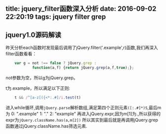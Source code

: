 title: jquery_filter函数深入分析
date: 2016-09-02 22:20:19
tags: jquery filter grep
---

##   jquery1.0源码解读

昨天分析each函数时发现最后调用了jQuery.filter('.example',r)函数,我们再深入filter函数看看：

```javascript
	var g = not !== false ? jQuery.grep :
			function(a,f) {return jQuery.grep(a,f,true);};
```
not参数为空，所以g为jQuery.grep。

t为.example，所以满足以下正则:
```javascript
	t && /^[a-z[({<*:.#]/i.test(t) 
```
进入while循环,调用`jQuery.parse`解析数组,满足第四个正则元素`([:.#]*)S`,最后m为
0: ".example"
1: "."
2: "example"
再进入jQuery.expr,因为m[1]为.,所以获得的expr为`jQuery.className.has(a,m[2])`
所以其实到最后就是再调用jQuery.grep函数通过jQuery.className.has筛选元素.

